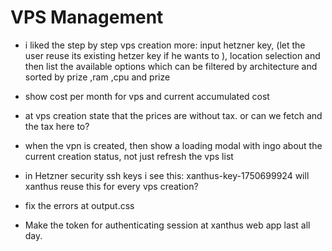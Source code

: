 # VPS Management

- i liked the step by step vps creation more: input hetzner key, (let the user reuse its existing hetzer key if he wants to ), location selection and then list the available options which can be filtered by architecture and sorted by prize ,ram ,cpu and prize


- show cost per month for vps and current accumulated cost
- at vps creation state that the prices are without tax. or can we fetch and the tax here to?

- when the vpn is created, then show a loading modal with ingo about the current creation status, not just refresh the vps list

- in Hetzner security ssh keys i see this: xanthus-key-1750699924  will xanthus reuse this for every vps creation?

- fix the errors at output.css

- Make the token for authenticating session at xanthus web app last all day.